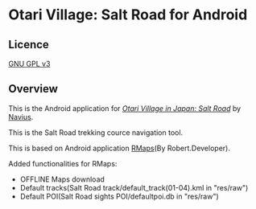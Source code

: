 # Otari Village: Salt Road for Android

Licence
-------

[GNU GPL v3](http://www.gnu.org/licenses/gpl.html)

Overview
--------

This is the Android application for
[*Otari Village in Japan: Salt Road*](http://www.valley.ne.jp/%7Eotarivil/sio/)
by [Navius](http://us.navius.biz/).

This is the Salt Road trekking cource navigation tool.

This is based on Android application [RMaps](http://robertdeveloper.blogspot.com/2009/08/rmaps.html)(By Robert.Developer).

Added functionalities for RMaps:

+  OFFLINE Maps download
+  Default tracks(Salt Road track/default_track(01-04).kml in "res/raw")
+  Default POI(Salt Road sights POI/defaultpoi.db in "res/raw")
